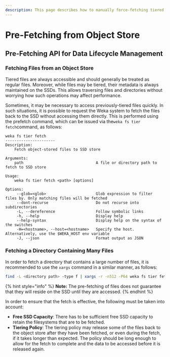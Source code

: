 ```yaml
---
description: This page describes how to manually force-fetching tiered data back to SSDs.
---
```


# Pre-Fetching from Object Store

## Pre-Fetching API for Data Lifecycle Management

### Fetching Files from an Object Store

Tiered files are always accessible and should generally be treated as regular files. Moreover, while files may be tiered, their metadata is always maintained on the SSDs. This allows traversing files and directories without worrying how such operations may affect performance.

Sometimes, it may be necessary to access previously-tiered files quickly. In such situations, it is possible to request the Weka system to fetch the files back to the SSD without accessing them directly. This is performed using the prefetch command, which can be issued via the`weka fs tier fetch`command, as follows:

```text
weka fs tier fetch
----------------------
Description:
    Fetch object-stored files to SSD store

Arguments:
    path                                A file or directory path to fetch to SSD store

Usage:
    weka fs tier fetch <path> [options]

Options:
     --glob=<glob>                      Glob expression to filter files by. Only matching files will be fetched
     --dont-recurse                     Do not recurse into subdirectories
     -L, --dereference                  Follow symbolic links
     -h, --help                         Display help
     --help-syntax                      Display help on the syntax of the switches
     -H=<hostname>, --host=<hostname>   Specify the host. Alternatively, use the $WEKA_HOST env variable
     -J, --json                         Format output as JSON
```

### Fetching a Directory Containing Many Files

In order to fetch a directory that contains a large number of files, it is recommended to use the `xargs` command in a similar manner, as follows:

```bash
find -L <directory path> -type f | xargs -r -n512 -P64 weka fs tier fetch -v
```

{% hint style="info" %}
**Note:** The pre-fetching of files does not guarantee that they will reside on the SSD until they are accessed.
{% endhint %}

In order to ensure that the fetch is effective, the following must be taken into account:

* **Free SSD Capacity**: There has to be sufficient free SSD capacity to retain the filesystems that are to be fetched.
* **Tiering Policy**: The tiering policy may release some of the files back to the object store after they have been fetched, or even during the fetch, if it takes longer than expected. The policy should be long enough to allow for the fetch to complete and the data to be accessed before it is released again.

